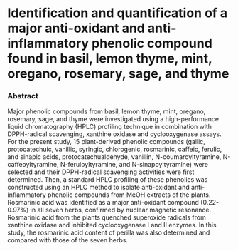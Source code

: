 # Identification and quantification of a major anti-oxidant and anti-inflammatory phenolic compound found in basil, lemon thyme, mint, oregano, rosemary, sage, and thyme

### Abstract

Major phenolic compounds from basil, lemon thyme, mint, oregano, rosemary, sage, and thyme were investigated using a high-performance liquid chromatography (HPLC) profiling technique in combination with DPPH-radical scavenging, xanthine oxidase and cyclooxygenase assays. For the present study, 15 plant-derived phenolic compounds (gallic, protocatechuic, vanillic, syringic, chlorogenic, rosmarinic, caffeic, ferulic, and sinapic acids, protocatechualdehyde, vanillin, N-coumaroyltyramine, N-caffeoyltyramine, N-feruloyltyramine, and N-sinapoyltyramine) were selected and their DPPH-radical scavenging activities were first determined. Then, a standard HPLC profiling of these phenolics was constructed using an HPLC method to isolate anti-oxidant and anti-inflammatory phenolic compounds from MeOH extracts of the plants. Rosmarinic acid was identified as a major anti-oxidant compound (0.22-0.97%) in all seven herbs, confirmed by nuclear magnetic resonance. Rosmarinic acid from the plants quenched superoxide radicals from xanthine oxidase and inhibited cyclooxygenase I and II enzymes. In this study, the rosmarinic acid content of perilla was also determined and compared with those of the seven herbs.